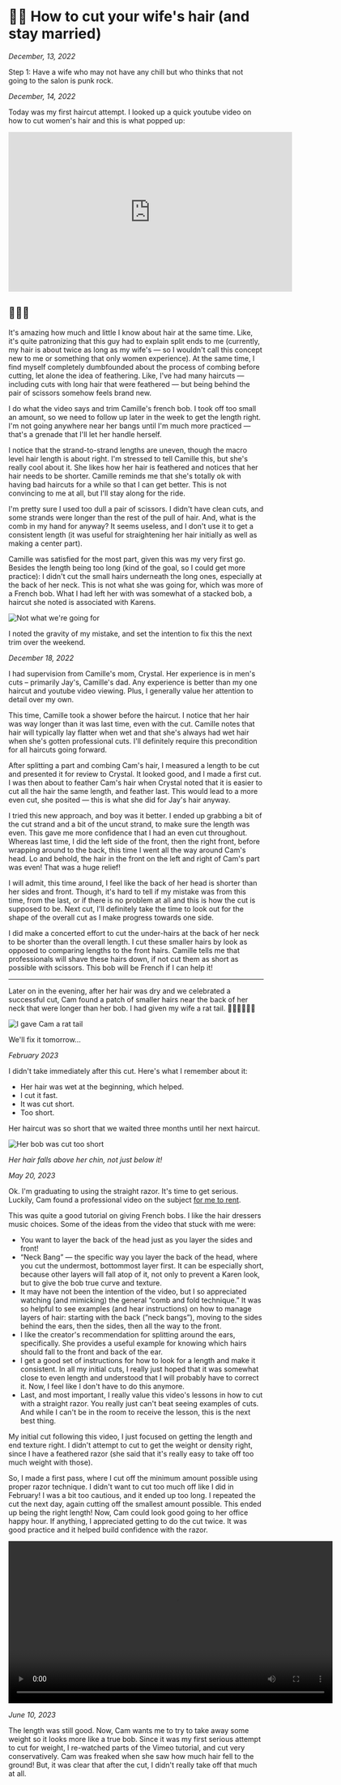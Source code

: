 # 💇‍♀️ How to cut your wife's hair (and stay married)

_December, 13, 2022_

Step 1: Have a wife who may not have any chill but who thinks that not going to the salon is punk rock.

_December, 14, 2022_

Today was my first haircut attempt. I looked up a quick youtube video on how to cut women's hair and this is what popped
up:

<iframe width="560" height="315" src="https://www.youtube.com/embed/QBZ4ZMVtXIA" title="YouTube video player" frameborder="0" allow="accelerometer; autoplay; clipboard-write; encrypted-media; gyroscope; picture-in-picture; web-share" allowfullscreen></iframe>

## 🤦🏼‍♂️

It's amazing how much and little I know about hair at the same time. Like, it's quite patronizing that this guy had to
explain split ends to me (currently, my hair is about twice as long as my wife's — so I wouldn't call this concept new
to me or something that only women experience). At the same time, I find myself completely dumbfounded about the process
of combing before cutting, let alone the idea of feathering. Like, I've had many haircuts — including cuts with long
hair that were feathered — but being behind the pair of scissors somehow feels brand new.

I do what the video says and trim Camille's french bob. I took off too small an amount, so we need to follow up later in
the week to get the length right. I'm not going anywhere near her bangs until I'm much more practiced — that's a grenade
that I'll let her handle herself.

I notice that the strand-to-strand lengths are uneven, though the macro level hair length is about right. I'm stressed
to tell Camille this, but she's really cool about it. She likes how her hair is feathered and notices that her hair
needs to be shorter. Camille reminds me that she's totally ok with having bad haircuts for a while so that I can get
better. This is not convincing to me at all, but I'll stay along for the ride.

I'm pretty sure I used too dull a pair of scissors. I didn't have clean cuts, and some strands were longer than the rest
of the pull of hair. And, what is the comb in my hand for anyway? It seems useless, and I don't use it to get a
consistent length (it was useful for straightening her hair initially as well as making a center part).

Camille was satisfied for the most part, given this was my very first go. Besides the length being too long (kind of the
goal, so I could get more practice): I didn't cut the small hairs underneath the long ones, especially at the back of
her neck. This is not what she was going for, which was more of a French bob. What I had left her with was somewhat of a
stacked bob, a haircut she noted is associated with Karens.

![Not what we're going for](https://i1.wp.com/therighthairstyles.com/wp-content/uploads/2015/12/10-very-short-wavy-stacked-bob-with-bronde-balayage.jpg?w=500&ssl=1)

I noted the gravity of my mistake, and set the intention to fix this the next trim over the weekend.

_December 18, 2022_

I had supervision from Camille's mom, Crystal. Her experience is in men's cuts – primarily Jay's, Camille's dad. Any
experience is better than my one haircut and youtube video viewing. Plus, I generally value her attention to detail over
my own.

This time, Camille took a shower before the haircut. I notice that her hair was way longer than it was last time, even
with the cut. Camille notes that hair will typically lay flatter when wet and that she's always had wet hair when she's
gotten professional cuts. I'll definitely require this precondition for all haircuts going forward.

After splitting a part and combing Cam's hair, I measured a length to be cut and presented it for review to Crystal. It
looked good, and I made a first cut. I was then about to feather Cam's hair when Crystal noted that it is easier to cut
all the hair the same length, and feather last. This would lead to a more even cut, she posited — this is what she did
for Jay's hair anyway.

I tried this new approach, and boy was it better. I ended up grabbing a bit of the cut strand and a bit of the uncut
strand, to make sure the length was even. This gave me more confidence that I had an even cut throughout. Whereas last
time, I did the left side of the front, then the right front, before wrapping around to the back, this time I went all
the way around Cam's head. Lo and behold, the hair in the front on the left and right of Cam's part was even! That was a
huge relief!

I will admit, this time around, I feel like the back of her head is shorter than her sides and front. Though, it's hard
to tell if my mistake was from this time, from the last, or if there is no problem at all and this is how the cut is
supposed to be. Next cut, I'll definitely take the time to look out for the shape of the overall cut as I make progress
towards one side.

I did make a concerted effort to cut the under-hairs at the back of her neck to be shorter than the overall length. I
cut these smaller hairs by look as opposed to comparing lengths to the front hairs. Camille tells me that professionals
will shave these hairs down, if not cut them as short as possible with scissors. This bob will be French if I can help
it!

---

Later on in the evening, after her hair was dry and we celebrated a successful cut, Cam found a patch of smaller hairs
near the back of her neck that were longer than her bob. I had given my wife a rat tail. 🤦‍♂️🤦‍♂️🤦‍♂️

![I gave Cam a rat tail](https://alxmrs.com/assets/rat-tail.webp)

We'll fix it tomorrow...

_February 2023_

I didn't take immediately after this cut. Here's what I remember about it:

- Her hair was wet at the beginning, which helped.
- I cut it fast.
- It was cut short.
- Too short.

Her haircut was so short that we waited three months until her next haircut.

![Her bob was cut too short](https://alxmrs.com/assets/too-short.webp)

_Her hair falls above her chin, not just below it!_

_May 20, 2023_

Ok. I'm graduating to using the straight razor. It's time to get serious. Luckily, Cam found a professional video on the
subject [for me to rent](https://vimeo.com/ondemand/385045).

This was quite a good tutorial on giving French bobs. I like the hair dressers music choices. Some of the ideas from the
video that stuck with me were:

- You want to layer the back of the head just as you layer the sides and front!
- “Neck Bang” — the specific way you layer the back of the head, where you cut the undermost, bottommost layer first. It
  can be especially short, because other layers will fall atop of it, not only to prevent a Karen look, but to give the
  bob true curve and texture.
- It may have not been the intention of the video, but I so appreciated watching (and mimicking) the general “comb and
  fold technique.” It was so helpful to see examples (and hear instructions) on how to manage layers of hair: starting
  with the back (”neck bangs”), moving to the sides behind the ears, then the sides, then all the way to the front.
- I like the creator's recommendation for splitting around the ears, specifically. She provides a useful example for
  knowing which hairs should fall to the front and back of the ear.
- I get a good set of instructions for how to look for a length and make it consistent. In all my initial cuts, I really
  just hoped that it was somewhat close to even length and understood that I will probably have to correct it. Now, I
  feel like I don't have to do this anymore.
- Last, and most important, I really value this video's lessons in how to cut with a straight razor. You really just
  can't beat seeing examples of cuts. And while I can't be in the room to receive the lesson, this is the next best
  thing.

My initial cut following this video, I just focused on getting the length and end texture right. I didn't attempt to cut
to get the weight or density right, since I have a feathered razor (she said that it's really easy to take off too much
weight with those).

So, I made a first pass, where I cut off the minimum amount possible using proper razor technique. I didn't want to cut
too much off like I did in February! I was a bit too cautious, and it ended up too long. I repeated the cut the next
day, again cutting off the smallest amount possible. This ended up being the right length! Now, Cam could look good
going to her office happy hour. If anything, I appreciated getting to do the cut twice. It was good practice and it
helped build confidence with the razor.

<video width="640" controls mute autoplay>
  <source src="https://alxmrs.com/assets/cam-bob.mp4" type="video/mp4">
Your browser does not support the video tag.
</video>

_June 10, 2023_

The length was still good. Now, Cam wants me to try to take away some weight so it looks more like a true bob. Since it
was my first serious attempt to cut for weight, I re-watched parts of the Vimeo tutorial, and cut very conservatively.
Cam was freaked when she saw how much hair fell to the ground! But, it was clear that after the cut, I didn't really
take off that much at all. 



